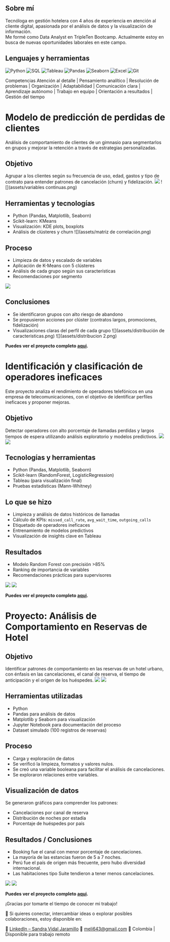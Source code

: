 ## Sobre mí

Tecnóloga en gestión hotelera con 4 años de experiencia en atención al cliente digital, apasionada por el análisis de datos y la visualización de información.  
Me formé como Data Analyst en TripleTen Bootcamp. Actualmente estoy en busca de nuevas oportunidades laborales en este campo.

## Lenguajes y herramientas

![Python](https://img.shields.io/badge/-Python-3776AB?style=flat&logo=python&logoColor=white)
![SQL](https://img.shields.io/badge/-SQL-4479A1?style=flat&logo=postgresql&logoColor=white)
![Tableau](https://img.shields.io/badge/-Tableau-E97627?style=flat&logo=tableau&logoColor=white)
![Pandas](https://img.shields.io/badge/-Pandas-150458?style=flat&logo=pandas)
![Seaborn](https://img.shields.io/badge/-Seaborn-4C4C4C?style=flat)
![Excel](https://img.shields.io/badge/-Excel-217346?style=flat&logo=microsoft-excel&logoColor=white)
![Git](https://img.shields.io/badge/-Git-F05032?style=flat&logo=git&logoColor=white)

Competencias
Atención al detalle | Pensamiento analítico | Resolución de problemas | Organización | Adaptabilidad | Comunicación clara | Aprendizaje autónomo | Trabajo en equipo | Orientación a resultados | Gestión del tiempo

# Modelo de predicción de perdidas de clientes

Análisis de comportamiento de clientes de un gimnasio para segmentarlos en grupos y mejorar la retención a través de estrategias personalizadas.

## Objetivo
Agrupar a los clientes según su frecuencia de uso, edad, gastos y tipo de contrato para entender patrones de cancelación (churn) y fidelización.
![](assets/Histogramas.png) ![](assets/variables continuas.png) 
## Herramientas y tecnologías
- Python (Pandas, Matplotlib, Seaborn)
- Scikit-learn: KMeans
- Visualización: KDE plots, boxplots
- Análisis de clústeres y churn
![](assets/matriz de correlación.png)

## Proceso
- Limpieza de datos y escalado de variables
- Aplicación de K-Means con 5 clústeres
- Análisis de cada grupo según sus características
- Recomendaciones por segmento

![](assets/clusteres.png)

## Conclusiones
- Se identificaron grupos con alto riesgo de abandono
- Se propusieron acciones por clúster (contratos largos, promociones, fidelización)
- Visualizaciones claras del perfil de cada grupo
![](assets/distribución de caracteristicas.png) ![](assets/distribucion 2.png)   

**Puedes ver el proyecto completo [aqui](https://github.com/meli6432/Modelo-de-predicci-n-de-perdidas-de-clientes).**

# Identificación y clasificación de operadores ineficaces

Este proyecto analiza el rendimiento de operadores telefónicos en una empresa de telecomunicaciones, con el objetivo de identificar perfiles ineficaces y proponer mejoras.

## Objetivo
Detectar operadores con alto porcentaje de llamadas perdidas y largos tiempos de espera utilizando análisis exploratorio y modelos predictivos.
![](assets/pf.png) ![](assets/pf1.png)

## Tecnologías y herramientas
- Python (Pandas, Matplotlib, Seaborn)
- Scikit-learn (RandomForest, LogisticRegression)
- Tableau (para visualización final)
- Pruebas estadísticas (Mann-Whitney)

## Lo que se hizo
- Limpieza y análisis de datos históricos de llamadas
- Cálculo de KPIs: `missed_call_rate`, `avg_wait_time`, `outgoing_calls`
- Etiquetado de operadores ineficaces
- Entrenamiento de modelos predictivos
- Visualización de insights clave en Tableau

## Resultados
- Modelo Random Forest con precisión >85%
- Ranking de importancia de variables
- Recomendaciones prácticas para supervisores

![](assets/pf2.png) ![](assets/pf3.png)

**Puedes ver el proyecto completo [aqui](https://github.com/meli6432/operadores-telefonicos-ineficaces).**

# Proyecto: Análisis de Comportamiento en Reservas de Hotel
## Objetivo
Identificar patrones de comportamiento en las reservas de un hotel urbano, con énfasis en las cancelaciones, el canal de reserva, el tiempo de anticipación y el origen de los huéspedes.
![](assets/cancelacion_1.png) ![](assets/cancelacion_2.png)

## Herramientas utilizadas
- Python
- Pandas para análisis de datos
- Matplotlib y Seaborn para visualización
- Jupyter Notebook para documentación del proceso
- Dataset simulado (100 registros de reservas)

## Proceso
- Carga y exploración de datos
- Se verificó la limpieza, formatos y valores nulos.
- Se creó una variable booleana para facilitar el análisis de cancelaciones.
- Se exploraron relaciones entre variables.

## Visualización de datos
Se generaron gráficos para comprender los patrones:
- Cancelaciones por canal de reserva
- Distribución de noches por estadía
- Porcentaje de huéspedes por país

## Resultados / Conclusiones
- Booking fue el canal con menor porcentaje de cancelaciones.
- La mayoría de las estancias fueron de 5 a 7 noches.
- Perú fue el país de origen más frecuente, pero hubo diversidad internacional.
- Las habitaciones tipo Suite tendieron a tener menos cancelaciones.

![](assets/cancelacion_3.png) ![](assets/cancelacion_4.png)

**Puedes ver el proyecto completo [aqui](https://github.com/meli6432/comportamiento-reservas-hotel).**

¡Gracias por tomarte el tiempo de conocer mi trabajo!

💬 Si quieres conectar, intercambiar ideas o explorar posibles colaboraciones, estoy disponible en:

🔗 [LinkedIn – Sandra Vidal Jaramillo](https://www.linkedin.com/in/sandra-vidal-j/)
📧 meli643@gmail.com
📍 Colombia | Disponible para trabajo remoto
